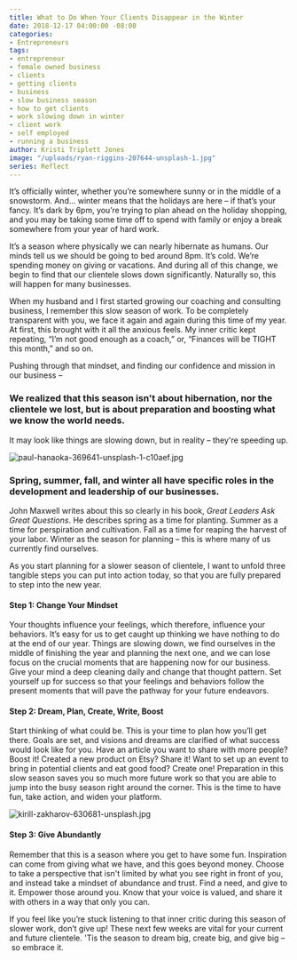 ```yaml
---
title: What to Do When Your Clients Disappear in the Winter
date: 2018-12-17 04:00:00 -08:00
categories:
- Entrepreneurs
tags:
- entrepreneur
- female owned business
- clients
- getting clients
- business
- slow business season
- how to get clients
- work slowing down in winter
- client work
- self employed
- running a business
author: Kristi Triplett Jones
image: "/uploads/ryan-riggins-207644-unsplash-1.jpg"
series: Reflect
---
```


It’s officially winter, whether you’re somewhere sunny or in the middle of a snowstorm. And… winter means that the holidays are here – if that’s your fancy. It’s dark by 6pm, you’re trying to plan ahead on the holiday shopping, and you may be taking some time off to spend with family or enjoy a break somewhere from your year of hard work. 

It’s a season where physically we can nearly hibernate as humans. Our minds tell us we should be going to bed around 8pm. It’s cold. We’re spending money on giving or vacations. And during all of this change, we begin to find that our clientele slows down significantly. Naturally so, this will happen for many businesses. 

When my husband and I first started growing our coaching and consulting business, I remember this slow season of work. To be completely transparent with you, we face it again and again during this time of my year. At first, this brought with it all the anxious feels. My inner critic kept repeating, “I’m not good enough as a coach,” or, “Finances will be TIGHT this month,” and so on. 

Pushing through that mindset, and finding our confidence and mission in our business –

### We realized that this season isn't about hibernation, nor the clientele we lost, but is about preparation and boosting what we know the world needs. 

It may look like things are slowing down, but in reality – they're speeding up.

![paul-hanaoka-369641-unsplash-1-c10aef.jpg](/uploads/paul-hanaoka-369641-unsplash-1-c10aef.jpg)

### Spring, summer, fall, and winter all have specific roles in the development and leadership of our businesses. 

John Maxwell writes about this so clearly in his book, _Great Leaders Ask Great Questions_. He describes spring as a time for planting. Summer as a time for perspiration and cultivation. Fall as a time for reaping the harvest of your labor. Winter as the season for planning – this is where many of us currently find ourselves. 

As you start planning for a slower season of clientele, I want to unfold three tangible steps you can put into action today, so that you are fully prepared to step into the new year. 

#### Step 1: Change Your Mindset

Your thoughts influence your feelings, which therefore, influence your behaviors. It’s easy for us to get caught up thinking we have nothing to do at the end of our year. Things are slowing down, we find ourselves in the middle of finishing the year and planning the next one, and we can lose focus on the crucial moments that are happening now for our business. Give your mind a deep cleaning daily and change that thought pattern. Set yourself up for success so that your feelings and behaviors follow the present moments that will pave the pathway for your future endeavors. 

#### Step 2: Dream, Plan, Create, Write, Boost 

Start thinking of what could be. This is your time to plan how you’ll get there. Goals are set, and visions and dreams are clarified of what success would look like for you. Have an article you want to share with more people? Boost it! Created a new product on Etsy? Share it! Want to set up an event to bring in potential clients and eat good food? Create one! Preparation in this slow season saves you so much more future work so that you are able to jump into the busy season right around the corner. This is the time to have fun, take action, and widen your platform.

![kirill-zakharov-630681-unsplash.jpg](/uploads/kirill-zakharov-630681-unsplash.jpg)

#### Step 3: Give Abundantly

Remember that this is a season where you get to have some fun. Inspiration can come from giving what we have, and this goes beyond money. Choose to take a perspective that isn't limited by what you see right in front of you, and instead take a mindset of abundance and trust. Find a need, and give to it. Empower those around you. Know that your voice is valued, and share it with others in a way that only you can.  

If you feel like you’re stuck listening to that inner critic during this season of slower work, don’t give up! These next few weeks are vital for your current and future clientele. 'Tis the season to dream big, create big, and give big – so embrace it.